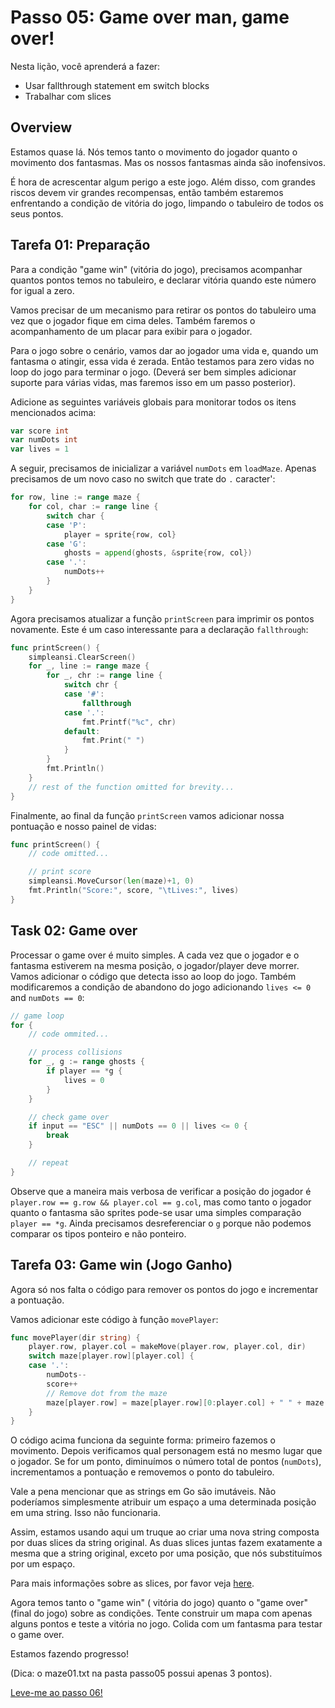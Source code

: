 # Passo 05: Game over man, game over!

Nesta lição, você aprenderá a fazer:

- Usar fallthrough statement em switch blocks
- Trabalhar com slices

## Overview

Estamos quase lá. Nós temos tanto o movimento do jogador quanto o movimento dos fantasmas. Mas os nossos fantasmas ainda são inofensivos.

É hora de acrescentar algum perigo a este jogo. Além disso, com grandes riscos devem vir grandes recompensas, então também estaremos enfrentando a condição de vitória do jogo, limpando o tabuleiro de todos os seus pontos.

## Tarefa 01: Preparação

Para a condição "game win" (vitória do jogo), precisamos acompanhar quantos pontos temos no tabuleiro, e declarar vitória quando este número for igual a zero.

Vamos precisar de um mecanismo para retirar os pontos do tabuleiro uma vez que o jogador fique em cima deles. Também faremos o acompanhamento de um placar para exibir para o jogador.

Para o jogo sobre o cenário, vamos dar ao jogador uma vida e, quando um fantasma o atingir, essa vida é zerada. Então testamos para zero vidas no loop do jogo para terminar o jogo. (Deverá ser bem simples adicionar suporte para várias vidas, mas faremos isso em um passo posterior).

Adicione as seguintes variáveis globais para monitorar todos os itens mencionados acima:

```go
var score int
var numDots int
var lives = 1
```
A seguir, precisamos de inicializar a variável `numDots` em `loadMaze`. Apenas precisamos de um novo caso no switch que trate do `.` caracter':

```go
for row, line := range maze {
    for col, char := range line {
        switch char {
        case 'P':
            player = sprite{row, col}
        case 'G':
            ghosts = append(ghosts, &sprite{row, col})
        case '.':
            numDots++
        }
    }
}
```

Agora precisamos atualizar a função `printScreen` para imprimir os pontos novamente. Este é um caso interessante para a declaração `fallthrough`:

```go
func printScreen() {
    simpleansi.ClearScreen()
    for _, line := range maze {
        for _, chr := range line {
            switch chr {
            case '#':
                fallthrough
            case '.':
                fmt.Printf("%c", chr)
            default:
                fmt.Print(" ")
            }
        }
        fmt.Println()
    }
    // rest of the function omitted for brevity...
}
```

Finalmente, ao final da função `printScreen` vamos adicionar nossa pontuação e nosso painel de vidas:

```go
func printScreen() {
    // code omitted...

    // print score
    simpleansi.MoveCursor(len(maze)+1, 0)
    fmt.Println("Score:", score, "\tLives:", lives)
}
```

## Task 02: Game over

Processar o game over é muito simples. A cada vez que o jogador e o fantasma estiverem na mesma posição, o jogador/player deve morrer. Vamos adicionar o código que detecta isso ao loop do jogo. Também modificaremos a condição de abandono do jogo adicionando `lives <= 0` and `numDots == 0`:

```go
// game loop
for {
    // code ommited...

    // process collisions
    for _, g := range ghosts {
        if player == *g {
            lives = 0
        }
    }

    // check game over
    if input == "ESC" || numDots == 0 || lives <= 0 {
        break
    }

    // repeat
}
```

Observe que a maneira mais verbosa de verificar a posição do jogador é `player.row == g.row && player.col == g.col`, mas como tanto o jogador quanto o fantasma são sprites pode-se usar uma simples comparação `player == *g`. Ainda precisamos desreferenciar o `g` porque não podemos comparar os tipos ponteiro e não ponteiro.

## Tarefa 03:  Game win (Jogo Ganho)

Agora só nos falta o código para remover os pontos do jogo e incrementar a pontuação.

Vamos adicionar este código à função `movePlayer`:

```go
func movePlayer(dir string) {
    player.row, player.col = makeMove(player.row, player.col, dir)
    switch maze[player.row][player.col] {
    case '.':
        numDots--
        score++
        // Remove dot from the maze
        maze[player.row] = maze[player.row][0:player.col] + " " + maze[player.row][player.col+1:]
    }
}
```

O código acima funciona da seguinte forma: primeiro fazemos o movimento. Depois verificamos qual personagem está no mesmo lugar que o jogador. Se for um ponto, diminuímos o número total de pontos (`numDots`), incrementamos a pontuação e removemos o ponto do tabuleiro.

Vale a pena mencionar que as strings em Go são imutáveis. Não poderíamos simplesmente atribuir um espaço a uma determinada posição em uma string. Isso não funcionaria.

Assim, estamos usando aqui um truque ao criar uma nova string composta por duas slices da string original. As duas slices juntas fazem exatamente a mesma que a string original, exceto por uma posição, que nós substituímos por um espaço.

Para mais informações sobre as slices, por favor veja [here](https://blog.golang.org/go-slices-usage-and-internals).

Agora temos tanto o "game win" ( vitória do jogo) quanto o "game over"  (final do jogo) sobre as condições. Tente construir um mapa com apenas alguns pontos e teste a vitória no jogo. Colida com um fantasma para testar o game over. 

Estamos fazendo progresso!

(Dica: o maze01.txt na pasta passo05 possui apenas 3 pontos).

[Leve-me ao passo 06!](../passo06/README.md)
